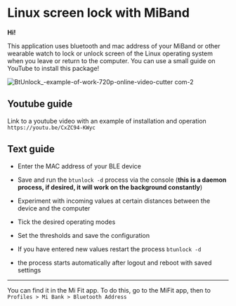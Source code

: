 # Linux screen lock with MiBand

**Hi!**

This application uses bluetooth and mac address of your MiBand or other wearable watch to lock or unlock screen of the Linux operating system when you leave or return to the computer.
You can use a small guide on YouTube to install this package!

![BtUnlock_-example-of-work-_720p_-_online-video-cutter com_-_2_](https://user-images.githubusercontent.com/40739802/227795137-139ca856-f9eb-4744-92c7-e26ef21baf79.gif)


## Youtube guide
Link to a youtube video with an example of installation and operation ```https://youtu.be/CxZC94-KWyc```

## Text guide

 * Enter the MAC address of your BLE device
 
 * Save and run the ```btunlock -d``` process via the console (**this is a daemon process, if desired, it will work on the background constantly**)
 
 * Experiment with incoming values at certain distances between the device and the computer
 
 * Tick the desired operating modes
 
 * Set the thresholds and save the configuration
 
 * If you have entered new values restart the process ```btunlock -d```
 
 * the process starts automatically after logout and reboot with saved settings
 

<hr>

You can find it in the Mi Fit app. To do this, go to the MiFit app, then to ```Profiles > Mi Bank > Bluetooth Address```
